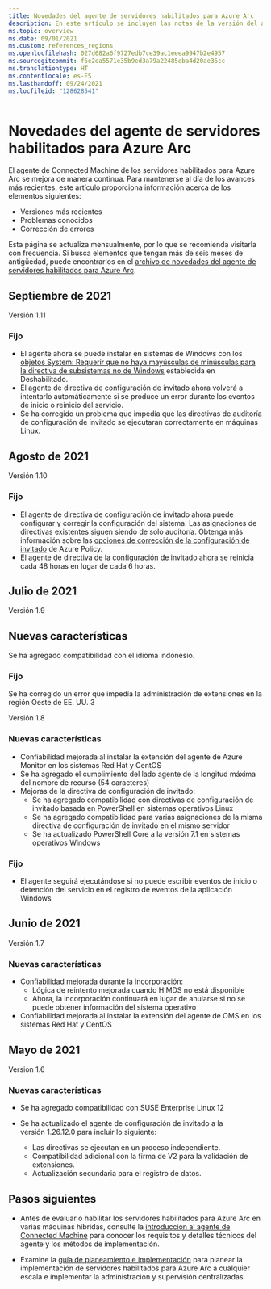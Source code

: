 ```yaml
---
title: Novedades del agente de servidores habilitados para Azure Arc
description: En este artículo se incluyen las notas de la versión del agente de servidores habilitados para Azure Arc. Muchos de los problemas resumidos incluyen vínculos para obtener detalles adicionales.
ms.topic: overview
ms.date: 09/01/2021
ms.custom: references_regions
ms.openlocfilehash: 027d682a6f9727edb7ce39ac1eeea9947b2e4957
ms.sourcegitcommit: f6e2ea5571e35b9ed3a79a22485eba4d20ae36cc
ms.translationtype: HT
ms.contentlocale: es-ES
ms.lasthandoff: 09/24/2021
ms.locfileid: "128628541"
---
```

# <a name="whats-new-with-azure-arc-enabled-servers-agent"></a>Novedades del agente de servidores habilitados para Azure Arc

El agente de Connected Machine de los servidores habilitados para Azure Arc se mejora de manera continua. Para mantenerse al día de los avances más recientes, este artículo proporciona información acerca de los elementos siguientes:

- Versiones más recientes
- Problemas conocidos
- Corrección de errores

Esta página se actualiza mensualmente, por lo que se recomienda visitarla con frecuencia. Si busca elementos que tengan más de seis meses de antigüedad, puede encontrarlos en el [archivo de novedades del agente de servidores habilitados para Azure Arc](agent-release-notes-archive.md).

## <a name="september-2021"></a>Septiembre de 2021

Versión 1.11

### <a name="fixed"></a>Fijo

- El agente ahora se puede instalar en sistemas de Windows con los [objetos System: Requerir que no haya mayúsculas de minúsculas para la directiva de subsistemas no de Windows](/windows/security/threat-protection/security-policy-settings/system-objects-require-case-insensitivity-for-non-windows-subsystems) establecida en Deshabilitado.
- El agente de directiva de configuración de invitado ahora volverá a intentarlo automáticamente si se produce un error durante los eventos de inicio o reinicio del servicio.
- Se ha corregido un problema que impedía que las directivas de auditoría de configuración de invitado se ejecutaran correctamente en máquinas Linux.

## <a name="august-2021"></a>Agosto de 2021

Versión 1.10

### <a name="fixed"></a>Fijo

- El agente de directiva de configuración de invitado ahora puede configurar y corregir la configuración del sistema. Las asignaciones de directivas existentes siguen siendo de solo auditoría. Obtenga más información sobre las [opciones de corrección de la configuración de invitado](../../governance/policy/concepts/guest-configuration-policy-effects.md) de Azure Policy.
- El agente de directiva de la configuración de invitado ahora se reinicia cada 48 horas en lugar de cada 6 horas.

## <a name="july-2021"></a>Julio de 2021

Versión 1.9

## <a name="new-features"></a>Nuevas características

Se ha agregado compatibilidad con el idioma indonesio.

### <a name="fixed"></a>Fijo

Se ha corregido un error que impedía la administración de extensiones en la región Oeste de EE. UU. 3

Versión 1.8

### <a name="new-features"></a>Nuevas características

- Confiabilidad mejorada al instalar la extensión del agente de Azure Monitor en los sistemas Red Hat y CentOS
- Se ha agregado el cumplimiento del lado agente de la longitud máxima del nombre de recurso (54 caracteres)
- Mejoras de la directiva de configuración de invitado:
  - Se ha agregado compatibilidad con directivas de configuración de invitado basada en PowerShell en sistemas operativos Linux
  - Se ha agregado compatibilidad para varias asignaciones de la misma directiva de configuración de invitado en el mismo servidor
  - Se ha actualizado PowerShell Core a la versión 7.1 en sistemas operativos Windows

### <a name="fixed"></a>Fijo

- El agente seguirá ejecutándose si no puede escribir eventos de inicio o detención del servicio en el registro de eventos de la aplicación Windows

## <a name="june-2021"></a>Junio de 2021

Versión 1.7

### <a name="new-features"></a>Nuevas características

- Confiabilidad mejorada durante la incorporación:
  - Lógica de reintento mejorada cuando HIMDS no está disponible
  - Ahora, la incorporación continuará en lugar de anularse si no se puede obtener información del sistema operativo
- Confiabilidad mejorada al instalar la extensión del agente de OMS en los sistemas Red Hat y CentOS

## <a name="may-2021"></a>Mayo de 2021

Version 1.6

### <a name="new-features"></a>Nuevas características

- Se ha agregado compatibilidad con SUSE Enterprise Linux 12
- Se ha actualizado el agente de configuración de invitado a la versión 1.26.12.0 para incluir lo siguiente:

   - Las directivas se ejecutan en un proceso independiente.
   - Compatibilidad adicional con la firma de V2 para la validación de extensiones.
   - Actualización secundaria para el registro de datos.

## <a name="next-steps"></a>Pasos siguientes

- Antes de evaluar o habilitar los servidores habilitados para Azure Arc en varias máquinas híbridas, consulte la [introducción al agente de Connected Machine](agent-overview.md) para conocer los requisitos y detalles técnicos del agente y los métodos de implementación.

- Examine la [guía de planeamiento e implementación](plan-at-scale-deployment.md) para planear la implementación de servidores habilitados para Azure Arc a cualquier escala e implementar la administración y supervisión centralizadas.
